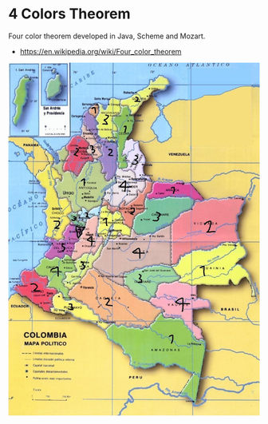 # 4 Colors Theorem

Four color theorem developed in Java, Scheme and Mozart.
- https://en.wikipedia.org/wiki/Four_color_theorem

![Results](MapaPintado.jpg)